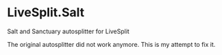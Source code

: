 # LiveSplit.Salt
Salt and Sanctuary autosplitter for LiveSplit

The original autosplitter did not work anymore. This is my attempt to fix it.
